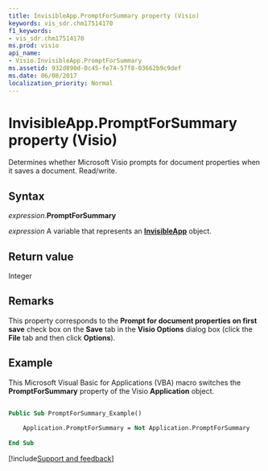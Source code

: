 ```yaml
---
title: InvisibleApp.PromptForSummary property (Visio)
keywords: vis_sdr.chm17514170
f1_keywords:
- vis_sdr.chm17514170
ms.prod: visio
api_name:
- Visio.InvisibleApp.PromptForSummary
ms.assetid: 932d890d-0c45-fe74-57f8-03662b9c9def
ms.date: 06/08/2017
localization_priority: Normal
---
```



# InvisibleApp.PromptForSummary property (Visio)

Determines whether Microsoft Visio prompts for document properties when it saves a document. Read/write.


## Syntax

_expression_.**PromptForSummary**

_expression_ A variable that represents an **[InvisibleApp](Visio.InvisibleApp.md)** object.


## Return value

Integer


## Remarks

This property corresponds to the  **Prompt for document properties on first save** check box on the **Save** tab in the **Visio Options** dialog box (click the **File** tab and then click **Options**).


## Example

This Microsoft Visual Basic for Applications (VBA) macro switches the  **PromptForSummary** property of the Visio **Application** object.


```vb
 
Public Sub PromptForSummary_Example() 
  
    Application.PromptForSummary = Not Application.PromptForSummary  
 
End Sub
```

[!include[Support and feedback](~/includes/feedback-boilerplate.md)]